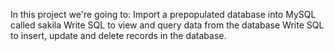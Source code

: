 In this project we're going to:
Import a prepopulated database into MySQL called sakila
Write SQL to view and query data from the database
Write SQL to insert, update and delete records in the database.
